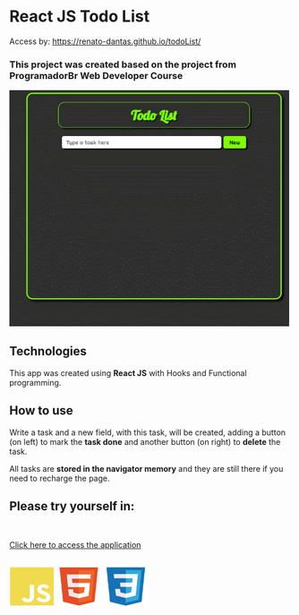 <h1 class = 'titles'>React JS Todo List</h1>

Access by: https://renato-dantas.github.io/todoList/

<h3>This project was created based on the project from <strong>ProgramadorBr Web Developer Course</strong></h3>

<img src = './task.gif' width = '500px'>

<br>

<h2>Technologies</h2>

<p>This app was created using <strong>React JS</strong> with Hooks and Functional programming.<p>

<h2>How to use</h2>

<p>Write a task and a new field, with this task, will be created, adding a button (on left) to mark the <strong>task done</strong> and another button (on right) to <strong>delete</strong> the task.

All tasks are <strong>stored in the navigator memory</strong> and they are still there if you need to recharge the page.</p>

<h2> Please try yourself in:</h2><br>

<a href = 'https://renato-dantas.github.io/todoList/' target = '_blank'>Click here to access the application</a><br>

<div style="display: inline_block"><br>
  <img align="center" alt="Renato-Js" height="70" width="80" src="https://raw.githubusercontent.com/devicons/devicon/master/icons/javascript/javascript-plain.svg">
  <img align="center" alt="Renato-HTML" height="70" width="80" src="https://raw.githubusercontent.com/devicons/devicon/master/icons/html5/html5-original.svg">
  <img align="center" alt="Renato-CSS" height="70" width="80" src="https://raw.githubusercontent.com/devicons/devicon/master/icons/css3/css3-original.svg">
</div>
